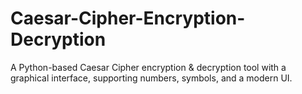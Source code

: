 # Caesar-Cipher-Encryption-Decryption
A Python-based Caesar Cipher encryption &amp; decryption tool with a graphical interface, supporting numbers, symbols, and a modern UI. 
